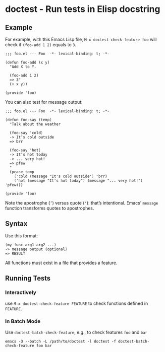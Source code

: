 # doctest - Run tests in Elisp docstring

## Example

For example, with this Emacs Lisp file, `M-x doctest-check-feature foo` will check if `(foo-add 1 2)` equals to `3`.

```emacs-lisp
;;; foo.el --- Foo  -*- lexical-binding: t; -*-

(defun foo-add (x y)
  "Add X to Y.

  (foo-add 1 2)
  => 3"
  (+ x y))

(provide 'foo)
```

You can also test for message output:

```emacs-lisp
;;; foo.el --- Foo  -*- lexical-binding: t; -*-

(defun foo-say (temp)
  "Talk about the weather

  (foo-say 'cold)
  -> It’s cold outside
  => brr

  (foo-say 'hot)
  -> It’s hot today
  -> ... very hot!
  => pfew
  "
  (pcase temp
    ('cold (message "It's cold outside") 'brr)
    ('hot (message "It's hot today") (message "... very hot!") 'pfew)))

(provide 'foo)
```

Note the apostrophe (`’`) versus quote (`'`): that’s intentional. Emacs’
`message` function transforms quotes to apostrophes.

## Syntax

Use this format:

```
(my-func arg1 arg2 ...)
-> message output (optional)
=> RESULT
```

All functions must exist in a file that provides a feature.

## Running Tests

### Interactively

use `M-x doctest-check-feature FEATURE` to check functions defined in `FEATURE`.

### In Batch Mode

Use `doctest-batch-check-feature`, e.g., to check features `foo` and `bar`

``` shell
emacs -Q --batch -L /path/to/doctest -l doctest -f doctest-batch-check-feature foo bar
```
